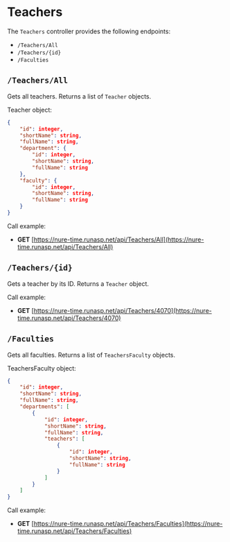 # Teachers

The `Teachers` controller provides the following endpoints:
* `/Teachers/All`
* `/Teachers/{id}`
* `/Faculties`

## `/Teachers/All`
Gets all teachers. Returns a list of `Teacher` objects.

Teacher object:
```json
{
    "id": integer,
    "shortName": string,
    "fullName": string,
    "department": {
        "id": integer,
        "shortName": string,
        "fullName": string
    },
    "faculty": {
        "id": integer,
        "shortName": string,
        "fullName": string
    }
}
```

Call example:

- **GET** [https://nure-time.runasp.net/api/Teachers/All](https://nure-time.runasp.net/api/Teachers/All)

## `/Teachers/{id}`
Gets a teacher by its ID. Returns a `Teacher` object.

Call example:

- **GET** [https://nure-time.runasp.net/api/Teachers/4070](https://nure-time.runasp.net/api/Teachers/4070)

## `/Faculties`
Gets all faculties. Returns a list of `TeachersFaculty` objects.

TeachersFaculty object:
```json
{
    "id": integer,
    "shortName": string,
    "fullName": string,
    "departments": [
        {
            "id": integer,
            "shortName": string,
            "fullName": string,
            "teachers": [
                {
                    "id": integer,
                    "shortName": string,
                    "fullName": string
                }
            ]
        }
    ]
}
```

Call example:

- **GET** [https://nure-time.runasp.net/api/Teachers/Faculties](https://nure-time.runasp.net/api/Teachers/Faculties)
